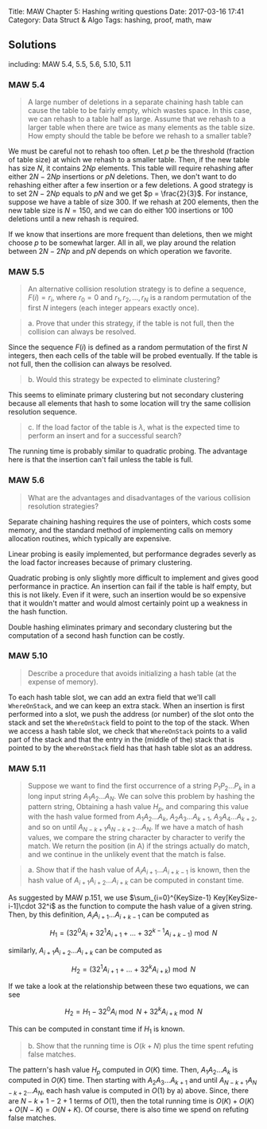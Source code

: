 Title: MAW Chapter 5: Hashing writing questions
Date: 2017-03-16 17:41
Category: Data Struct & Algo
Tags: hashing, proof, math, maw

## Solutions

including: MAW 5.4, 5.5, 5.6, 5.10, 5.11

### MAW 5.4

> A large number of deletions in a separate chaining hash table can cause the 
> table to be fairly empty, which wastes space. In this case, we can rehash to 
> a table half as large. Assume that we rehash to a larger table when there are 
> twice as many elements as the table size. How empty should the table be before
> we rehash to a smaller table?

We must be careful not to rehash too often. Let $p$ be the threshold (fraction of table
size) at which we rehash to a smaller table. Then, if the new table has size $N$, 
it contains $2Np$ elements. This table will require rehashing after either 
$2N-2Np$ insertions or $pN$ deletions. Then, we don't want to do rehashing either 
after a few insertion or a few deletions. A good strategy is to set $2N-2Np$ equals to $pN$
and we get $p = \frac{2}{3}$. For instance, suppose we have a table of size 300.
If we rehash at 200 elements, then the new table size is $N = 150$, and we can do 
either 100 insertions or 100 deletions until a new rehash is required. 

If we know that insertions are more frequent than deletions, then we might choose $p$
to be somewhat larger. All in all, we play around the relation between $2N-2Np$ and 
$pN$ depends on which operation we favorite.

### MAW 5.5

> An alternative collision resolution strategy is to define a sequence, $F(i) = r_i$,
> where $r_0 = 0$ and $r_1, r_2, \dots, r_N$ is a random permutation of the first $N$
> integers (each integer appears exactly once).

> a. Prove that under this strategy, if the table is not full, then the collision can 
> always be resolved.

Since the sequence $F(i)$ is defined as a random permutation of the first $N$ integers,
then each cells of the table will be probed eventually. If the table is not full, then the 
collision can always be resolved.

> b. Would this strategy be expected to eliminate clustering?

This seems to eliminate primary clustering but not secondary clustering because
all elements that hash to some location will try the same collision resolution sequence.

> c. If the load factor of the table is $\lambda$, what is the expected time to perform
> an insert and for a successful search?

The running time is probably similar to quadratic probing. The advantage here is that 
the insertion can't fail unless the table is full.

### MAW 5.6

> What are the advantages and disadvantages of the various collision resolution strategies?

Separate chaining hashing requires the use of pointers, which costs some memory, and the 
standard method of implementing calls on memory allocation routines, which typically are
expensive. 

Linear probing is easily implemented, but performance degrades severly as the load 
factor increases because of primary clustering. 

Quadratic probing is only slightly more 
difficult to implement and gives good performance in practice. An insertion can fail 
if the table is half empty, but this is not likely. Even if it were, such an insertion 
would be so expensive that it wouldn't matter and would almost certainly point up a 
weakness in the hash function. 

Double hashing eliminates primary and secondary clustering but the computation of a second
hash function can be costly. 

### MAW 5.10

> Describe a procedure that avoids initializing a hash table (at the expense of memory).

To each hash table slot, we can add an extra field that we'll call `WhereOnStack`, and 
we can keep an extra stack. When an insertion is first performed into a slot, we push
the address (or number) of the slot onto the stack and set the `WhereOnStack` field to point
to the top of the stack. When we access a hash table slot, we check that `WhereOnStack`
points to a valid part of the stack and that the entry in the (middle of the) stack that is 
pointed to by the `WhereOnStack` field has that hash table slot as an address.


### MAW 5.11

> Suppose we want to find the first occurrence of a string $P_1P_2\dots P_k$ in a long 
> input string $A_1A_2\dots A_N$. We can solve this problem by hashing the pattern string,
> Obtaining a hash value $H_p$, and comparing this value with the hash value formed from 
> $A_1A_2\dots A_k$, $A_2A_3\dots A_{k+1}$, $A_3A_4\dots A_{k+2}$, and so on until 
> $A_{N-k+1}A_{N-k+2}\dots A_N$. If we have a match of hash values, we compare the string character
> by character to verify the match. We return the position (in A) if the strings actually 
> do match, and we continue in the unlikely event that the match is false.

> a. Show that if the hash value of $A_iA_{i+1}\dots A_{i+k-1}$ is known, then the hash 
> value of $A_{i+1}A_{i+2}\dots A_{i+k}$ can be computed in constant time.

As suggested by MAW p.151, we use $\sum_{i=0}^{KeySize-1} Key[KeySize-i-1]\cdot 32^i$
as the function to compute the hash value of a given string. Then, by this definition,
$A_iA_{i+1}\dots A_{i+k-1}$ can be computed as 

$$
H_1 = (32^0A_i + 32^1A_{i+1} + \dots + 32^{k-1}A_{i+k-1}) \bmod N
$$

similarly, $A_{i+1}A_{i+2}\dots A_{i+k}$ can be computed as 

$$
H_2 = (32^1A_{i+1} + \dots + 32^kA_{i+k}) \bmod N
$$

If we take a look at the relationship between these two equations, we can see 

$$
H_2 = H_1 - 32^0A_i \bmod N + 32^kA_{i+k} \bmod N
$$

This can be computed in constant time if $H_1$ is known.

> b. Show that the running time is $O(k+N)$ plus the time spent refuting false matches.

The pattern's hash value $H_p$ computed in $O(K)$ time. Then, $A_1A_2\dots A_k$
is computed in $O(K)$ time. Then starting with $A_2A_3\dots A_{k+1}$ and until
$A_{N-k+1}A_{N-k+2}\dots A_N$, each hash value is computed in $O(1)$ by a) above.
Since, there are $N-k+1-2+1$ terms of $O(1)$, then the total running time is
$O(K) + O(K) + O(N-K) = O(N+K)$. Of course, there is also time we spend on refuting false
matches.
